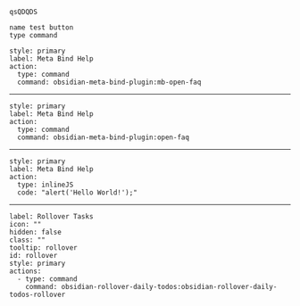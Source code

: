 ```button
qsQDQDS
```
```button
name test button
type command
```

```meta-bind-button
style: primary
label: Meta Bind Help
action:
  type: command
  command: obsidian-meta-bind-plugin:mb-open-faq
```

---

```meta-bind-button
style: primary
label: Meta Bind Help
action:
  type: command
  command: obsidian-meta-bind-plugin:open-faq
```

---

```meta-bind-button
style: primary
label: Meta Bind Help
action:
  type: inlineJS
  code: "alert('Hello World!');"
```

---

```meta-bind-button
label: Rollover Tasks
icon: ""
hidden: false
class: ""
tooltip: rollover
id: rollover
style: primary
actions:
  - type: command
    command: obsidian-rollover-daily-todos:obsidian-rollover-daily-todos-rollover

```

